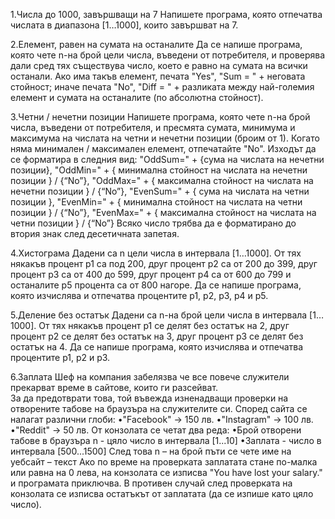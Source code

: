 1.Числа до 1000, завършващи на 7
Напишете програма, която отпечатва числата в диапазона [1…1000], които завършват на 7.

2.Елемент, равен на сумата на останалите
Да се напише програма, която чете n-на брой цели числа, въведени от потребителя, и проверява дали сред тях съществува число, което е равно на сумата на всички останали. Ако има такъв елемент, печата "Yes", "Sum = "  + неговата стойност; иначе печата "No", "Diff = " + разликата между най-големия елемент и сумата на останалите (по абсолютна стойност). 

3.Четни / нечетни позиции
Напишете програма, която чете n-на брой числа, въведени от потребителя, и пресмята сумата, минимума и максимума на числата на четни и нечетни позиции (броим от 1). Когато няма минимален / максимален елемент, отпечатайте "No". 
Изходът да се форматира в следния вид:
"OddSum=" + {сума на числата на нечетни позиции},
"OddMin=" + { минимална стойност на числата на нечетни позиции } / {“No”},
"OddMax=" + { максимална стойност на числата на нечетни позиции } / {“No”},
"EvenSum=" + { сума на числата на четни позиции },
"EvenMin=" + { минимална стойност на числата на четни позиции } / {“No”},
"EvenMax=" + { максимална стойност на числата на четни позиции } / {“No”}
Всяко число трябва да е форматирано до втория знак след десетичната запетая.

4.Хистограма
Дадени са n цели числа в интервала [1…1000]. От тях някакъв процент p1 са под 200, друг процент p2 са от 200 до 399, друг процент p3 са от 400 до 599, друг процент p4 са от 600 до 799 и останалите p5 процента са от 800 нагоре. Да се напише програма, която изчислява и отпечатва процентите p1, p2, p3, p4 и p5.

5.Деление без остатък
Дадени са n-на брой цели числа в интервала [1…1000]. От тях някакъв процент p1 се делят без остатък на 2, друг процент p2 се делят без остатък на 3, друг процент p3 се делят без остатък на 4. Да се напише програма, която изчислява и отпечатва процентите p1, p2 и p3.

6.Заплата
Шеф на компания забелязва че все повече служители прекарват  време в сайтове, които ги разсейват.  
За да предотврати това, той въвежда изненадващи проверки на отворените табове на браузъра на служителите си. Според сайта се налагат различни глоби:
•"Facebook" -> 150 лв.
•"Instagram" -> 100 лв.
•"Reddit" -> 50 лв.
От конзолата се четат два реда:
•Брой отворени табове в браузъра n - цяло число в интервала [1...10]
•Заплата - число в интервала [500...1500]
След това n – на брой пъти се чете име на уебсайт – текст
Ако по време на проверката заплатата стане по-малка или равна на 0 лева, на конзолата се изписва 
"You have lost your salary." и програмата приключва. В противен случай след проверката на конзолата се изписва остатъкът от заплатата (да се изпише като цяло число).
